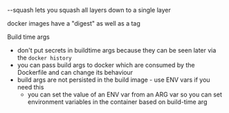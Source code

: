 
--squash lets you squash all layers down to a single layer

docker images have a "digest" as well as a tag

Build time args

* don't put secrets in buildtime args because they can be seen later via the `docker history`
* you can pass build args to docker which are consumed by the Dockerfile and can change its behaviour
* build args are not persisted in the build image - use ENV vars if you need this
    * you can set the value of an ENV var from an ARG var so you can set environment variables in the container based on build-time arg
